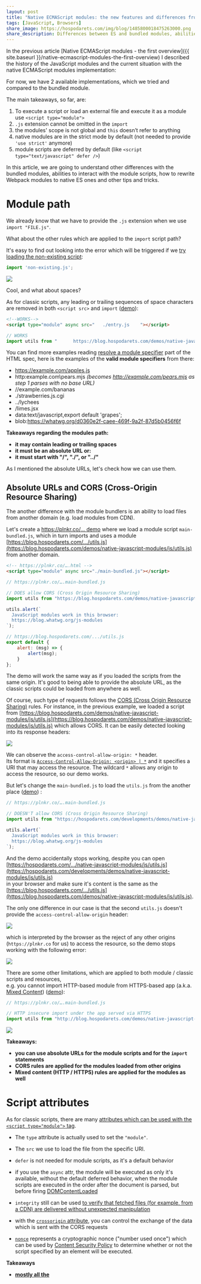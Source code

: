```yaml
---
layout: post
title: "Native ECMAScript modules: the new features and differences from Webpack modules"
tags: [JavaScript, Browsers]
share_image: https://hospodarets.com/img/blog/1485800018475263000.png
share_description: Differences between ES and bundled modules, abilities to interact with the module scripts, tips and tricks.
---
```


In the previous article [Native ECMAScript modules - the first overview]({{ site.baseurl }}/native-ecmascript-modules-the-first-overview)
 I described the history of the JavaScript modules
and the current situation with the native ECMAScript modules implementation:


For now, we have 2 available implementations, which we tried and compared to the bundled module.

The main takeaways, so far, are:

1. To execute a script or load an external file and execute it as a module use `<script type="module">`
2. `.js` extension cannot be omitted in the `import`
3. the modules' scope is not global and `this` doesn’t refer to anything
4. native modules are in the strict mode by default (not needed to provide `'use strict'` anymore)
5. module scripts are deferred by default (like `<script type="text/javascript" defer />`)

In this article, we are going to understand other differences with the bundled modules,
 abilities to interact with the module scripts, how to rewrite Webpack modules to native ES ones
  and other tips and tricks.
 
<div class="more"></div>
 
# Module path

We already know that we have to provide the `.js` extension when we use `import "FILE.js"`.

What about the other rules which are applied to the `import` script path?

It's easy to find out looking into the error which will be triggered
if we [try loading the non-existing script](https://plnkr.co/edit/1KzsCn?p=preview):

```js
import 'non-existing.js';
```

<span class="smaller-img">
    <img src="https://hospodarets.com/img/blog/1482933580648149000.png" />
</span>

Cool, and what about spaces?

As for classic scripts,
any leading or trailing sequences of space characters are removed in both `<script src>` and `import`
([demo](https://plnkr.co/edit/8iZ1FS?p=preview)):


```html
<!--WORKS-->
<script type="module" async src="   ./entry.js    "></script>
```

```js
// WORKS
import utils from "      https://blog.hospodarets.com/demos/native-javascript-modules/js/utils.js    ";
```

You can find more examples reading
[resolve a module specifier](https://html.spec.whatwg.org/multipage/webappapis.html#resolve-a-module-specifier) part of the HTML spec,
here is the examples of the **valid module specifiers** from there:

- https://example.com/apples.js
- http:example.com\pears.mjs *(becomes http://example.com/pears.mjs as step 1 parses with no base URL)*
- //example.com/bananas
- ./strawberries.js.cgi
- ../lychees
- /limes.jsx
- data:text/javascript,export default 'grapes';
- blob:https://whatwg.org/d0360e2f-caee-469f-9a2f-87d5b0456f6f

**Takeaways regarding the modules path:**

- **it may contain leading or trailing spaces**
- **it must be an absolute URL or:**
- **it must start with "/", "./", or "../"**

As I mentioned the absolute URLs, let's check how we can use them.

## Absolute URLs and CORS (Cross-Origin Resource Sharing)

The another difference with the module bundlers is an ability to load files from another domain
(e.g. load modules from CDN).

Let's create a [https://plnkr.co/... demo](https://plnkr.co/edit/YrqP8N?p=preview)
where we load a module script `main-bundled.js`, which in turn
imports and uses a module [https://blog.hospodarets.com/.../utils.js](https://blog.hospodarets.com/demos/native-javascript-modules/js/utils.js)
from another domain.

```html
<!-- https://plnkr.co/….html -->
<script type="module" async src="./main-bundled.js"></script>
```

```js
// https://plnkr.co/….main-bundled.js

// DOES allow CORS (Cross Origin Resource Sharing)
import utils from "https://blog.hospodarets.com/demos/native-javascript-modules/js/utils.js";

utils.alert(`
  JavaScript modules work in this browser:
  https://blog.whatwg.org/js-modules
`);
```

```js
// https://blog.hospodarets.com/.../utils.js
export default {
    alert: (msg) => {
        alert(msg);
    }
};
```

The demo will work the same way as if you loaded the scripts from the same origin.
It's good to being able to provide the absolute URL, as the classic scripts could be loaded from anywhere as well.

Of course, such type of requests follows the [CORS (Cross Origin Resource Sharing)](https://developer.mozilla.org/en-US/docs/Web/HTTP/Access_control_CORS)
rules.
For instance, in the previous example, we loaded a script from
[https://blog.hospodarets.com/demos/native-javascript-modules/js/utils.js](https://blog.hospodarets.com/demos/native-javascript-modules/js/utils.js) which allows CORS.
It can be easily detected looking into its response headers:

<span class="smaller-img">
    <img src="https://hospodarets.com/img/blog/1485004883973260000.png" />
</span>

We can observe the `access-control-allow-origin: *` header. <br/>
Its format is [`Access-Control-Allow-Origin: <origin> | *`](https://developer.mozilla.org/en-US/docs/Web/HTTP/Access_control_CORS#Access-Control-Allow-Origin)
and it specifies a URI that may access the resource.
The wildcard `*` allows any origin to access the resource, so our demo works.

But let's change the `main-bundled.js` to load the `utils.js` from the another place ([demo](https://plnkr.co/edit/yutRmC?p=preview)) :

```js
// https://plnkr.co/….main-bundled.js

// DOESN'T allow CORS (Cross Origin Resource Sharing)
import utils from "https://hospodarets.com/developments/demos/native-javascript-modules/js/utils.js";

utils.alert(`
  JavaScript modules work in this browser:
  https://blog.whatwg.org/js-modules
`);
```

And the demo accidentally stops working, despite you can open <br/>
[https://hospodarets.com/.../native-javascript-modules/js/utils.js](https://hospodarets.com/developments/demos/native-javascript-modules/js/utils.js)  <br/>
in your browser and make sure it's content is the same as the  <br/>
[https://blog.hospodarets.com/.../utils.js](https://blog.hospodarets.com/demos/native-javascript-modules/js/utils.js).

The only one difference in our case is that the second `utils.js` doesn't provide the `access-control-allow-origin` header:

<span class="smaller-img">
    <img src="https://hospodarets.com/img/blog/1485004883983339000.png" />
</span>

which is interpreted by the browser as the reject of any other origins (`https://plnkr.co` for us)
to access the resource, so the demo stops working with the following error:

<span class="smaller-img">
    <img src="https://hospodarets.com/img/blog/1485004669331423000.png" />
</span>

There are some other limitations, which are applied to both module / classic scripts and resources, <br/>
e.g. you cannot import HTTP-based module from HTTPS-based app
(a.k.a. [Mixed Content](https://developers.google.com/web/fundamentals/security/prevent-mixed-content/what-is-mixed-content))
([demo](https://plnkr.co/edit/2lY24i?p=preview)):

```js
// https://plnkr.co/….main-bundled.js

// HTTP insecure import under the app served via HTTPS
import utils from "http://blog.hospodarets.com/demos/native-javascript-modules/js/utils.js";
```

<span class="smaller-img">
    <img src="https://hospodarets.com/img/blog/1485004669339151000.png" />
</span>

**Takeaways:**

- **you can use absolute URLs for the module scripts and for the `import` statements**
- **CORS rules are applied for the modules loaded from other origins**
- **Mixed content (HTTP / HTTPS) rules are applied for the modules as well**


# Script attributes

As for classic scripts, there are many
[attributes which can be used with the `<script type="module">` tag](https://developer.mozilla.org/en/docs/Web/HTML/Element/script).

- The `type` attribute is actually used to set the `"module"`.


- The `src` we use to load the file from the specific URI.

- `defer` is not needed for module scripts, as it's a default behavior

- if you use the `async` attr, the module will be executed as only it's available, without the default deferred behavior,
when the module scripts are executed in the order after the document is parsed,
but before firing [DOMContentLoaded](https://developer.mozilla.org/en-US/docs/Web/Events/DOMContentLoaded)

- `integrity` still can be used
[to verify that fetched files (for example, from a CDN) are delivered without unexpected manipulation](https://developer.mozilla.org/en-US/docs/Web/Security/Subresource_Integrity) 

- with the [`crossorigin` attribute](https://developer.mozilla.org/en-US/docs/Web/HTML/CORS_settings_attributes),
you can control the exchange of the data which is sent with the CORS requests

- [`nonce`](https://html.spec.whatwg.org/#attr-script-nonce) represents a cryptographic nonce ("number used once") which can be used by
[Content Security Policy](https://w3c.github.io/webappsec-csp/)
 to determine whether or not the script specified by an element will be executed.


**Takeaways**

- **[mostly all the <script/> attributes](https://html.spec.whatwg.org/#the-script-element) can be used with the module scripts
(except some special like [integrity](https://html.spec.whatwg.org/#attr-script-integrity))**


# Detecting script is loaded or cannot be executed because of errors

As only I started using ES modules, the main question I had- how to detect
 if the script was loaded or the error occurred?

According to the spec, if any of the descendants cannot be fetched, script loading is stopped with an error
and script is not executed.
I prepared [a demo](https://plnkr.co/edit/pESeE3?p=preview)
where intentionally missed the `.js` extension for the imported file,
which is required (notice an error in the DevTools console):

<span class="smaller-img">
    <img src="https://hospodarets.com/img/blog/1482926258289304000.png" />
</span>




We already know, that module scripts are deferred by default.
On the other hand, they can be prevented from execution if e.g. script's graph cannot be resolved/loaded.

For such and other cases we need ways to detect the load/error cases.

Let's try to use the classic way of including scripts from JS, modifying a bit the code.
So we want to provide a method, which will take params and insert a script with the options:
- module or a classic one
- with/without `async` attribute
- with/without `defer` attribute

The method will return a Promise which resolves when the script is successfully loaded
and rejected if there will be an error during the script loading:

```js
// utils.js
function insertJs({src, isModule, async, defer}) {
    const script = document.createElement('script');

    if(isModule){
      script.type = 'module';
    } else{
      script.type = 'application/javascript';
    }
    if(async){
      script.setAttribute('async', '');
    }
    if(defer){
      script.setAttribute('defer', '');
    }

    document.head.appendChild(script);

    return new Promise((success, error) => {
        script.onload = success;
        script.onerror = error;
        script.src = src;// start loading the script
    });
}

export {insertJs};
```

Here is an example of it's usage:

```js
import {insertJs} from './utils.js'

// The inserted node will be:
// <script type="module" src="js/module-to-be-inserted.js"></script>
const src = './module-to-be-inserted.js';

insertJs({
  src,
  isModule: true,
  async: true
})
    .then(
        () => {
            alert(`Script "${src}" is successfully executed`);
        },
        (err) => {
            alert(`An error occured during the script "${src}" loading: ${err}`);
        }
    );
```

```js
// module-to-be-inserted.js
alert('I\'m executed');
```

And here is [a demo](https://plnkr.co/edit/4TX8D4?p=preview) of the successfully executed script:

In that case script is executed and then your success callback is executed.

Now let's provide an error to the module which we insert ([demo](https://plnkr.co/edit/QssLh8?p=preview)):

```js
// module-to-be-inserted.js
import 'non-existing.js';

alert('I\'m executed');
```

In that case, we have an error in the console:

<span class="smaller-img">
    <img src="https://hospodarets.com/img/blog/1482933580648149000.png" />
</span>

And our reject callback is executed.



You also will have an error if you try to use `import` \ `export` outside of module scripts ([demo](https://plnkr.co/edit/PqfS09?p=preview)):

<span class="smaller-img">
    <img src="https://hospodarets.com/img/blog/1482934496002073000.png" />
</span>

So now we have a way to include scripts from our code and being
notified if they can/can not be loaded.

**Takeaways**

- **use `onload` and `onerror` events
on the `script`element to detect if a module was executed successfully or cannot be loaded/executed**
- **`import` \ `export` can not be used in classic scripts**

# Module scripts specific moment

## Modules are singletons

According to the spec, doesn't matter how many time you will import the same module, it will be a singleton.
Let try it:

```js
if(window.counter){
  window.counter++;
}else{
  window.counter = 1;
}

alert(`increment.js- window.counter: ${window.counter}`);

const counter = window.counter;

export {counter};
```

After you can import this module as many times as you want.
It will be executed only once and both `window.counter` and exported `counter` will be `1` ([demo](https://plnkr.co/edit/DgZIdm?p=preview))

## Imports are hoisted

As the functions in JavaScript, `import`s are hoisted.
You can simply provide them first in the file or always just know about this behavior.

That's why [the following code works](https://plnkr.co/edit/ZZblF1?p=preview):
```js
alert(`main-bundled.js- counter: ${counter}`);

import {counter} from './increment.js';
```

And the order of code execution for the following is ([demo](https://plnkr.co/edit/IsZDRT?p=preview)):
- module1
- module2
- module3
- code1
- code2

 ```js
import './module1.js';

alert('code1');

import module2 from './module2.js';

alert('code2');

import module3 from './module3.js';
 ```

## Imports and exports must happen at the top level

Because the structure of ES modules is static, they cannot import/export something conditionally.
This is widely used for the loading/execution optimizations.

You also cannot wrap them in `try{}catch(){}` or something similar.

Here is a [demo](https://plnkr.co/edit/XEe2y4?p=preview):

```js
if(Math.random()>0.5){
  import './module1.js'; // SyntaxError: Unexpected keyword 'import'
}
```

```js
const import2 = (import './main2.js'); // SyntaxError
```

```js
try{
  import './module3.js'; // SyntaxError: Unexpected keyword 'import'
}catch(err){
  console.error(err);
}
```

```js
const moduleNumber = 4;

import module4 from `module${moduleNumber}`; // SyntaxError: Unexpected token
```

**Takeaways:**

- **modules are singletons**
- **imports are hoisted**
- **imports and exports must happen at the top level**
- **the import statement is static (you cannot determine programmatically what to load)**

# Detect module scripts are supported

Looking into the current situation when browsers just started to add the ES modules,
we also need a clear way to detect if the browser supports them.

To do it, the first ideas may be around:

```js
const modulesSupported = typeof exports !== undefined;
const modulesSupported2 = typeof import !== undefined;
```

Both these things don't work, as import/exports are designed to be used only for modules functionality.
These examples will throw "Syntax errors".

Even worse, import/export are not supposed to be working in classic scripts,
which are not loaded as `type="module"`.

So we need a different way to detect it.

### Detect ES modules are supported by the browser

We have the functionality to detect if classic/module script was loaded,
listening `onload/onerror` events on them.
We also know that the `script` element provided with unsupported 
`type` element will be just ignored by the browser.
It means, we can include `<script type="module">` and know,
that if it was loaded, then the browser supports the modules system.

Of course, we don't want to create a separate script in our project manually just for such a check.
For such reasons, we have [`Blob()`](https://developer.mozilla.org/en/docs/Web/API/Blob) API to create an empty script
and provide a proper MIME for it.
To assign this blob to the script `src` element we will use the [`URL.createObjectURL()`](https://developer.mozilla.org/en-US/docs/Web/API/URL/createObjectURL)

The another problem is, that browser just ignores unsupported script types,
which means `type="module"` is ignored in the browser without its support without any triggering onload/onerror events.
To cover that, let's just reject our loading Promise after a timeout.

And finally, after our Promise fulfilled we have to do some cleaning:
  remove the script from the DOM and revoke unneeded Object URL from the memory.

Let's summarize everything [in the code](https://plnkr.co/edit/s4GWHIVDOzIr8O8Q1Fas?p=preview):

```js
function checkJsModulesSupport() {
  // create an empty ES module
  const scriptAsBlob = new Blob([''], {
    type: 'application/javascript'
  });
  const srcObjectURL = URL.createObjectURL(scriptAsBlob);

  // insert the ES module and listen events on it
  const script = document.createElement('script');
  script.type = 'module';
  document.head.appendChild(script);

  // return the loading script Promise
  return new Promise((resolve, reject) => {
    // HELPERS
    let isFulfilled = false;

    function triggerResolve() {
      if (isFulfilled) return;
      isFulfilled = true;
      
      resolve();
      onFulfill();
    }

    function triggerReject() {
      if (isFulfilled) return;
      isFulfilled = true;

      reject();
      onFulfill();
    }

    function onFulfill() {
      // cleaning
      URL.revokeObjectURL(srcObjectURL);
      script.parentNode.removeChild(script)
    }

    // EVENTS
    script.onload = triggerResolve;
    script.onerror = triggerReject;
    setTimeout(triggerReject, 100); // reject on timeout

    // start loading the script
    script.src = srcObjectURL;
  });
};

checkJsModulesSupport().then(
  () => {
    console.log('ES modules ARE supported');
  },
  () => {
    console.log('ES modules are NOT supported');
  }
);
```

### Detect the current script is executed as a module

Cool, so far we can detect if the browser supports the  module script.
But what if we want to know at some point, how is the current script is executed: in the classic or module mode?

First of all, for a long while, we can just have a link to the script which is currently processed
using [document.currentScript](https://developer.mozilla.org/en-US/docs/Web/API/Document/currentScript).

So the ideal case could be to check the module `type`:

```js
const isModuleScript = document.currentScript.type === 'module';
```

but `currentScript` just [doesn't work in the module scripts](https://github.com/whatwg/html/issues/1013)
([demo](https://plnkr.co/edit/dKElmtRwMmHXynoF0CFF?p=preview)).

Of course, you can check on the top level of the module script,
if `this` refers to the global object,
 which state it's not a module script:

```js
const isNotModuleScript = this !== undefined;
```

but be careful using this method, as `this`
could be e.g. [bound](https://developer.mozilla.org/en/docs/Web/JavaScript/Reference/Global_objects/Function/bind),
so the result depends, as mentioned, where you'll do this check.


## Rewriting Webpack to native ES modules

It's time to rewrite some Webpack module(s) to native to
compare the syntax and make sure the functionality still works.

Let's take a simple example which uses the popular [`lodash` library](https://lodash.com/).

Ok, so we use aliases and Webpack features to simplify the `import` syntax.
For example, we do:

```js
import _ from 'lodash'; 
```

and Webpack looks into your `node_modules`, finds `lodash`
there and automatically imports `index.js` file.
Which in turn actually requires `lodash.js` content, where is the library code.

Also, you can import specific functions doing the following:

```js
import map from 'lodash/map';
```

So Webpack finds `node_modules/lodash/map.js` and imports it.
Handy and short!

Let's try to port the following code, which works well with Webpack,
 to start working using ES native modules:

```js
// main-bundled.js
import _ from 'lodash'; 

console.log('lodash version:', _.VERSION); // e.g. 4.17.4

import map from 'lodash/map';

console.log(
  _.map([
    { 'user': 'barney' },
    { 'user': 'fred' }
  ], 'user')
); // ['barney', 'fred']
```

First of all, `lodash` simply doesn't work with ES modules.
If you look into it's source, you'll see the CommonJS approach used:

```js
// lodash/map.js
var arrayMap = require('./_arrayMap');
//...
module.exports = map;
```

Even the distributed [`lodash/lodash.js`](https://raw.githubusercontent.com/lodash/lodash/4.17.4/dist/lodash.js)
supports AMD, CommonJS and classic scripts, but not `<script type="module" />`

Quick research will show, that the lodash authors created a special project for this-
[`lodash-es`](https://github.com/lodash/lodash/tree/es) which contains the lodash library + modules exported as ES modules.

If we check the code we will see it's ES modules based:

```js
// lodash-es/map.js
import arrayMap from './_arrayMap.js';
//...
export default map;
```

After we have working lodash version,
we can continue to porting the code.

Here is the common structure of our app (which we will port):

<span class="smaller-img">
    <img src="https://hospodarets.com/img/blog/1485613338392978000.png" />
</span>

I intentionally put `lodash-es` in the `dist_node_modules` instead of `node_modules`.
In most of the projects, the `node_modules` folder is out of the Git and
is not a part of the distribution code.
When we work with ES modules, we will actually need the files to be loaded at runtime, instead
of the processing during the build time.

You can find [the code on Github](https://github.com/malyw/malyw.github.io/tree/master/demos/native-ecmascript-modules-aliases).
`main-bundle.js` will be processed by Webpack 2 to `dist/app.bundle.js`, on the other hand,
`js/main-native.js` will stay a ES module and should be processed by the browser
together with dependencies.

Let's start. We already know that **we cannot avoid adding the file extension for
the native modules**, so first of all, we need to add that.

```js
// 1) main-native.js DOESN'T WORK
import lodash from 'lodash-es.js'; 
import map from 'lodash-es/map.js';
```

Secondary, the module **must be an absolute URL or it must start with "/", "./", or "../"**.

Oh, it's paintful. For our structure we have to do the following:

```js
// 2) main-native.js WORKS, USES RELATIVE URLS
import _ from '../dist_node_modules/lodash-es/lodash.js';
import map from '../dist_node_modules/lodash-es/map.js';
```

As after a while we can start having more complex ECMAScript modules
file structure, we can have relative URLs with a very long values,
so better to switch to use the base URL, 
which you can easily replace in all the files:
 
```js
// 2) main-native.js WORKS, CAN BE REUSED/COPIED IN ANY ES MODULE IN THE PROJECT
import _ from '/dist_node_modules/lodash-es/lodash.js';
import map from '/dist_node_modules/lodash-es/map.js';
```

Don't forget, usually this URL points to the location
 where your main `index.html` is placed 
 and the value of the [`<base>` HTML tag](https://developer.mozilla.org/en/docs/Web/HTML/Element/base)
 doesn't affect the `import` behavior.


Here is the working demo and the code:

```js
console.log('----- Native JavaScript modules -----');

import _ from '/demos/native-ecmascript-modules-aliases/dist_node_modules/lodash-es/lodash.js';

console.log(`lodash version: ${_.VERSION}`); // e.g. 4.17.4

import map from '/demos/native-ecmascript-modules-aliases/dist_node_modules/lodash-es/map.js';

console.log(
    map([
        {'user': 'barney'},
        {'user': 'fred'}
    ], 'user')
); // ['barney', 'fred']
```

<div>
    <a href="{{ site.baseurl }}/demos/native-ecmascript-modules-aliases/"
       target="_blank"
       class="btn-pulse">
        <span class="wrapper">
            <span class="inner"></span>
        </span>
        <span class="text">Demo</span>
    </a>
</div>

In the end of this chapter I will mention, that to
import the module scripts and dependencies the browser
make GET requests (as for other resources).

In our case, browser loads all the `lodash` modules dependencies,
which results in about 600 files imported:

<span class="smaller-img">
    <img src="https://hospodarets.com/img/blog/1485799103543987000.png" />
</span>

As you may guess, it's a very bad idea to load
so many files if you don't have [HTTP/2](https://en.wikipedia.org/wiki/HTTP/2) enabled,
which is a good practice now and a reasonable requirement 
if you decide to start using ES modules.


Now you know how to rewrite the Webpack modules to the native ECMAScript ones
and how to use the whole `lodash` library with ES modules,
as the authors ported it.

**Takeaways:**

- **bundled modules can be rewritten to ES native modules
and popular libraries already started to provide compatible versions**
- **HTTPS/2 is preferred to be used with ESModules**


## Use ES modules code with fallback to classic

Let's use all our knowledge to create a useful script
and apply it for example to our [lodash demo]({{ site.baseurl }}/demos/native-ecmascript-modules-aliases/index.html).

We will check if the browser supports ES modules (using `checkJsModulesSupport()`) and reflect that for the user.
If it does, we will load the `main-native.js` file for them.
Otherwise, we'll include the Webpack-bundled JS file (using `insertJS()`).

To make the example work for all browsers, let's provide the API,
where you can provide a script with attributes, which will point what should be loaded in case if the browser
supports the modules, and what if it doesn't.
Also optionally we want to have an ability to require the global class,
to reflect is the ES modules are supported (e.g. on the UI). 

Something like this:

![alt](https://hospodarets.com/img/blog/1485637349913043000.png)

And here is the code to make it all work, using the previous examples discussed in this article:

```js
checkJsModulesSupport().then(
    () => {
        // insert module script
        insertJs({
            src: currentScript.getAttribute('es'),
            isModule: true
        });
        // global class
        if (isAddGlobalClassSet) {
            document.documentElement.classList.add(esModulesSupportedClass);
        }
    },
    () => {
        // insert classic script
        insertJs({
            src: currentScript.getAttribute('js')
        });
        // global class
        if (isAddGlobalClassSet) {
            document.documentElement.classList.add(esModulesNotSupportedClass);
        }
    }
);
```

I posted this script to the [`es-modules-utils` on Github](https://github.com/malyw/es-modules-utils).

Currently there is a [discussion to add the native `nomodule` or `nosupport`
attributes to the `script`](https://github.com/whatwg/html/pull/2261)
which will provide easier native ability to fallback.

## Conclusions

We took a look into the practical differences between the ES modules and classic scripts.
Learned how to detect if the module script is loaded or the error occurred.
Now we know how to use ES modules and check simple 3rd party libraries examples.

Also, we have a useful [`es-modules-utils` on Github](https://github.com/malyw/es-modules-utils)
which can be used to conditionally include ES modules or classic script
(depending on the browser support) and give a feedback to the UI for the user.

The next step can be checking how the ServiceWorker/Worker world will be changed with
 the ES modules and what other new abilities are coming to the JavaScript
 in terms of modules.
 
 All this I plan to describe in the next articles. Stay tuned.